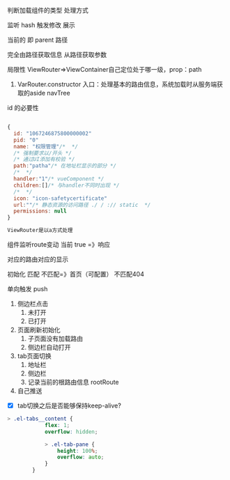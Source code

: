 判断加载组件的类型 处理方式

监听 hash
触发修改
展示

当前的 即 parent 路径

完全由路径获取信息
从路径获取参数

局限性
ViewRouter=>ViewContainer自己定位处于哪一级，prop：path

1. VarRouter.constructor 入口：处理基本的路由信息，系统加载时从服务端获取的aside navTree 

id 的必要性

```js

{
  id: "1067246875800000002"
  pid: "0"
  name: "权限管理"/*  */
  /* 强制要求以/开头 */
  /* 通过UI添加有校验 */
  path:"patha"/* 在地址栏显示的部分 */
  /*  */
  handler:"1"/* vueComponent */
  children:[]/* 与handler不同时出现 */
  /*  */
  icon: "icon-safetycertificate"
  url:""/* 静态资源的访问路径 ./ / :// static  */
  permissions: null
}

ViewRouter是以a方式处理  

```

组件监听route变动
当前 true =》响应

对应的路由对应的显示

初始化 匹配 不匹配=》首页（可配置）
不匹配404


单向触发 push

1. 侧边栏点击
    1. 未打开
    1. 已打开
1. 页面刷新初始化
    1. 子页面没有加载路由
    1. 侧边栏自动打开
1. tab页面切换
    1. 地址栏
    1. 侧边栏
    1. 记录当前的根路由信息 rootRoute
1. 自己推送

- [x] tab切换之后是否能够保持keep-alive?

```css
> .el-tabs__content {
            flex: 1;
            overflow: hidden;

            > .el-tab-pane {
                height: 100%;
                overflow: auto;
            }
        }
```
